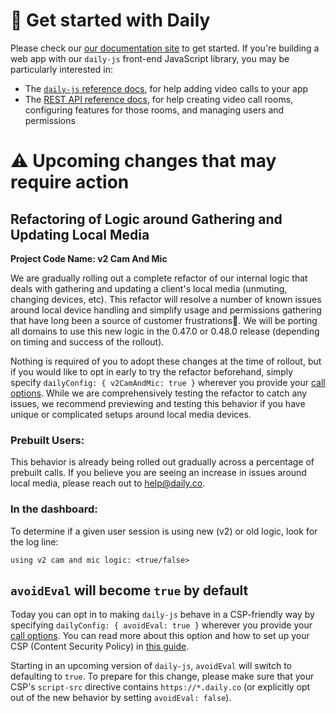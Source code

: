 # 🎥 Get started with Daily

Please check our [our documentation site](https://docs.daily.co/) to get started. If you're building a web app with our `daily-js` front-end JavaScript library, you may be particularly interested in:

- The [`daily-js` reference docs](https://docs.daily.co/reference#using-the-dailyco-front-end-library), for help adding video calls to your app
- The [REST API reference docs](https://docs.daily.co/reference), for help creating video call rooms, configuring features for those rooms, and managing users and permissions

# ⚠ Upcoming changes that may require action

## Refactoring of Logic around Gathering and Updating Local Media

**Project Code Name: v2 Cam And Mic**

We are gradually rolling out a complete refactor of our internal logic that deals with gathering and updating a client's local media (unmuting, changing devices, etc). This refactor will resolve a number of known issues around local device handling and simplify usage and permissions gathering that have long been a source of customer frustrations🎉. We will be porting all domains to use this new logic in the 0.47.0 or 0.48.0 release (depending on timing and success of the rollout).

Nothing is required of you to adopt these changes at the time of rollout, but if you would like to opt in early to try the refactor beforehand, simply specify `dailyConfig: { v2CamAndMic: true }` wherever you provide your [call options](https://docs.daily.co/reference/daily-js/daily-iframe-class/properties). While we are comprehensively testing the refactor to catch any issues, we recommend previewing and testing this behavior if you have unique or complicated setups around local media devices.

### Prebuilt Users:
This behavior is already being rolled out gradually across a percentage of prebuilt calls. If you believe you are seeing an increase in issues around local media, please reach out to help@daily.co.

### In the dashboard:
To determine if a given user session is using new (v2) or old logic, look for the log line:

```
using v2 cam and mic logic: <true/false>
```

## `avoidEval` will become `true` by default

Today you can opt in to making `daily-js` behave in a CSP-friendly way by specifying `dailyConfig: { avoidEval: true }` wherever you provide your [call options](https://docs.daily.co/reference/daily-js/daily-iframe-class/properties). You can read more about this option and how to set up your CSP (Content Security Policy) in [this guide](https://docs.daily.co/guides/privacy-and-security/content-security-policy#custom-call-object).

Starting in an upcoming version of `daily-js`, `avoidEval` will switch to defaulting to `true`. To prepare for this change, please make sure that your CSP's `script-src` directive contains `https://*.daily.co` (or explicitly opt out of the new behavior by setting `avoidEval: false`).
